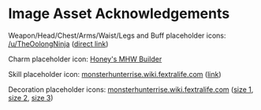 # Image Asset Acknowledgements

Weapon/Head/Chest/Arms/Waist/Legs and Buff placeholder icons: [/u/TheOolongNinja](https://www.reddit.com/r/MonsterHunter/comments/2thxoz/here_i_compiled_a_set_of_higher_resolution_icons/) ([direct link](http://www.mediafire.com/file/12ksq7kxc01oogd/Monster_Hunter_Vector_Icons.zip/file))

Charm placeholder icon: [Honey's MHW Builder](https://honeyhunterworld.com/mhwbi/)

Skill placeholder icon: [monsterhunterrise.wiki.fextralife.com](https://monsterhunterrise.wiki.fextralife.com/Monster+Hunter+Rise+Wiki) ([link](https://monsterhunterrise.wiki.fextralife.com/file/Monster-Hunter-Rise/white_skill_icon-monster-hunter-rise-wiki-guide.png))

Decoration placeholder icons: [monsterhunterrise.wiki.fextralife.com](https://monsterhunterrise.wiki.fextralife.com/Monster+Hunter+Rise+Wiki) ([size 1](https://monsterhunterrise.wiki.fextralife.com/file/Monster-Hunter-Rise/gem_level_1_icon_monster_hunter_rise_wiki_guide_24px.png), [size 2](https://monsterhunterrise.wiki.fextralife.com/file/Monster-Hunter-Rise/gem_level_2_icon_monster_hunter_rise_wiki_guide_24px.png), [size 3](https://monsterhunterrise.wiki.fextralife.com/file/Monster-Hunter-Rise/gem_level_3_icon_monster_hunter_rise_wiki_guide_24px.png))

